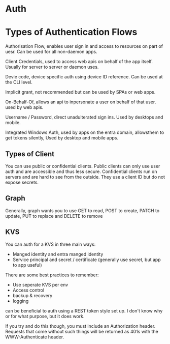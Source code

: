 # Auth

# Types of Authentication Flows

Authorisation Flow, enables user sign in and access to resources on part of uesr. Can be used for all non-daemon apps.

Client Credentials, used to access web apis on behalf of the app itself. Usually for server to server or daemon uses.

Devie code, device specific auth using device ID reference. Can be used at the CLI level.

Implicit grant, not recommended but can be used by SPAs or web apps.

On-Behalf-Of, allows an api to inpersonate a user on behalf of that user. used by web apis.

Username / Password, direct unadulterated sign ins. Used by desktops and mobile.

Integrated Windows Auth, used by apps on the entra domain, allowsthem to get tokens silently, Used by desktop and mobile apps.

## Types of Client

You can use public or confidential clients. Public clients can only use user auth and are accessible and thus less secure. Confidential clients run on servers and are hard to see from the outside. They use a client ID but do not expose secrets.

## Graph

Generally, graph wants you to use GET to read, POST to create, PATCH to update, PUT to replace and DELETE to remove

## KVS

You can auth for a KVS in three main ways:

- Manged identity and entra manged identity
- Service principal and secret / certificate (generally use secret, but app to app useful)

There are some best practices to remember:

- Use seperate KVS per env
- Access control
- backup & recovery
- logging

can be beneficial to auth using a REST token style set up. I don't know why or for what purpose, but it does work.

If you try and do this though, you must include an Authorization header. Requests that come without such things will be returned as 401s with the WWW-Authenticate header.
